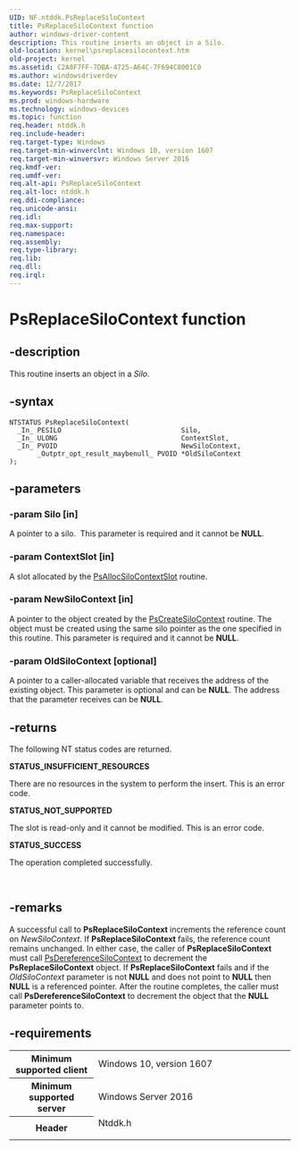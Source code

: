 ```yaml
---
UID: NF.ntddk.PsReplaceSiloContext
title: PsReplaceSiloContext function
author: windows-driver-content
description: This routine inserts an object in a Silo.
old-location: kernel\psreplacesilocontext.htm
old-project: kernel
ms.assetid: C2A8F7FF-7DBA-4725-A64C-7F694C8001C0
ms.author: windowsdriverdev
ms.date: 12/7/2017
ms.keywords: PsReplaceSiloContext
ms.prod: windows-hardware
ms.technology: windows-devices
ms.topic: function
req.header: ntddk.h
req.include-header: 
req.target-type: Windows
req.target-min-winverclnt: Windows 10, version 1607
req.target-min-winversvr: Windows Server 2016
req.kmdf-ver: 
req.umdf-ver: 
req.alt-api: PsReplaceSiloContext
req.alt-loc: ntddk.h
req.ddi-compliance: 
req.unicode-ansi: 
req.idl: 
req.max-support: 
req.namespace: 
req.assembly: 
req.type-library: 
req.lib: 
req.dll: 
req.irql: 
---
```


# PsReplaceSiloContext function



## -description
This routine inserts an object in a <i>Silo</i>.



## -syntax

````
NTSTATUS PsReplaceSiloContext(
  _In_ PESILO                              Silo,
  _In_ ULONG                               ContextSlot,
  _In_ PVOID                               NewSiloContext,
       _Outptr_opt_result_maybenull_ PVOID *OldSiloContext
);
````


## -parameters

### -param Silo [in]

A pointer to a silo.  This parameter is required and it cannot be <b>NULL</b>.


### -param ContextSlot [in]

A slot allocated by the <a href="kernel.psallocsilocontextslot">PsAllocSiloContextSlot</a> routine. 


### -param NewSiloContext [in]

A pointer to the object created by the <a href="kernel.pscreatesilocontext">PsCreateSiloContext</a> routine. The object must be created using the same silo pointer as the one specified in this routine. This parameter is required and it cannot be <b>NULL</b>. 


### -param OldSiloContext [optional]

A pointer to a caller-allocated variable that receives the address of the existing object. This parameter is optional and can be <b>NULL</b>. The address that the parameter receives can be <b>NULL</b>. 


## -returns
The following NT status codes are returned.
<dl>
<dt><b>STATUS_INSUFFICIENT_RESOURCES </b></dt>
</dl>There are no resources in the system to perform the insert. This is an error code. 
<dl>
<dt><b>STATUS_NOT_SUPPORTED</b></dt>
</dl>The slot is read-only and it cannot be modified. This is an error code.
<dl>
<dt><b>STATUS_SUCCESS</b></dt>
</dl>The operation completed successfully.

 


## -remarks
A successful call to <b>PsReplaceSiloContext</b> increments the reference count on <i>NewSiloContext</i>. If <b>PsReplaceSiloContext</b> fails, the reference count remains unchanged. In either case, the caller of <b>PsReplaceSiloContext</b> must call <a href="kernel.psdereferencesilocontext">PsDereferenceSiloContext</a> to decrement the <b>PsReplaceSiloContext</b> object. If <b>PsReplaceSiloContext</b> fails and if the <i>OldSiloContext</i> parameter is not <b>NULL</b> and does not point to <b>NULL</b> then <b>NULL</b> is a referenced pointer. After the routine completes, the caller must call <b>PsDereferenceSiloContext</b> to decrement the object that the <b>NULL</b> parameter points to. 


## -requirements
<table>
<tr>
<th width="30%">
Minimum supported client

</th>
<td width="70%">
Windows 10, version 1607

</td>
</tr>
<tr>
<th width="30%">
Minimum supported server

</th>
<td width="70%">
Windows Server 2016

</td>
</tr>
<tr>
<th width="30%">
Header

</th>
<td width="70%">
<dl>
<dt>Ntddk.h</dt>
</dl>
</td>
</tr>
</table>